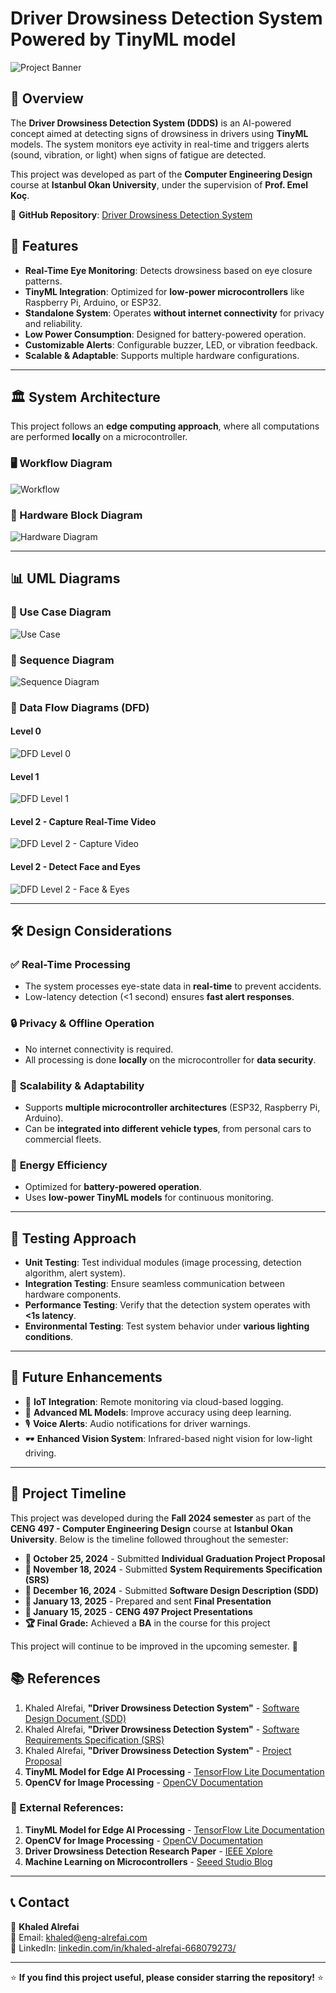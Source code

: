 # Driver Drowsiness Detection System Powered by TinyML model

![Project Banner](Diag\sampolpicture.png)

## 🚗 Overview
The **Driver Drowsiness Detection System (DDDS)** is an AI-powered concept aimed at detecting signs of drowsiness in drivers using **TinyML** models. The system monitors eye activity in real-time and triggers alerts (sound, vibration, or light) when signs of fatigue are detected.  

This project was developed as part of the **Computer Engineering Design** course at **Istanbul Okan University**, under the supervision of **Prof. Emel Koç**.

🔗 **GitHub Repository**: [Driver Drowsiness Detection System](https://github.com/Kaldx5/Driver-Drowsiness-Detection-System.git)

## 🎯 Features
- **Real-Time Eye Monitoring**: Detects drowsiness based on eye closure patterns.
- **TinyML Integration**: Optimized for **low-power microcontrollers** like Raspberry Pi, Arduino, or ESP32.
- **Standalone System**: Operates **without internet connectivity** for privacy and reliability.
- **Low Power Consumption**: Designed for battery-powered operation.
- **Customizable Alerts**: Configurable buzzer, LED, or vibration feedback.
- **Scalable & Adaptable**: Supports multiple hardware configurations.

---

## 🏛️ System Architecture
This project follows an **edge computing approach**, where all computations are performed **locally** on a microcontroller.

### 🖥️ Workflow Diagram
![Workflow](Diag/WorkFlow.png)

### 📡 Hardware Block Diagram
![Hardware Diagram](Diag/Hardware_diagram_block.png)

---

## 📊 UML Diagrams
### 🔹 Use Case Diagram
![Use Case](Diag/Use_Case_Diagram.jpg)

### 🔹 Sequence Diagram
![Sequence Diagram](Diag/Sequence_Diagram.png)

### 🔹 Data Flow Diagrams (DFD)
#### Level 0
![DFD Level 0](Diag/Data_Flow_Diagrams_lev0.png)

#### Level 1
![DFD Level 1](Diag/lev_1.png)

#### Level 2 - Capture Real-Time Video
![DFD Level 2 - Capture Video](Diag/DFD_Level-2_Capture_Real_Time_Video.png)

#### Level 2 - Detect Face and Eyes
![DFD Level 2 - Face & Eyes](Diag/DFD_Level-2_Detect_Face_and_Eye.png)

---

## 🛠️ Design Considerations
### ✅ **Real-Time Processing**
- The system processes eye-state data in **real-time** to prevent accidents.
- Low-latency detection (<1 second) ensures **fast alert responses**.

### 🔒 **Privacy & Offline Operation**
- No internet connectivity is required.
- All processing is done **locally** on the microcontroller for **data security**.

### 🔄 **Scalability & Adaptability**
- Supports **multiple microcontroller architectures** (ESP32, Raspberry Pi, Arduino).
- Can be **integrated into different vehicle types**, from personal cars to commercial fleets.

### 🔋 **Energy Efficiency**
- Optimized for **battery-powered operation**.
- Uses **low-power TinyML models** for continuous monitoring.

---

## 🧪 Testing Approach
- **Unit Testing**: Test individual modules (image processing, detection algorithm, alert system).
- **Integration Testing**: Ensure seamless communication between hardware components.
- **Performance Testing**: Verify that the detection system operates with **<1s latency**.
- **Environmental Testing**: Test system behavior under **various lighting conditions**.

---

## 🔮 Future Enhancements
- 📡 **IoT Integration**: Remote monitoring via cloud-based logging.
- 🏅 **Advanced ML Models**: Improve accuracy using deep learning.
- 🎙 **Voice Alerts**: Audio notifications for driver warnings.
- 🕶 **Enhanced Vision System**: Infrared-based night vision for low-light driving.

---

## 📆 Project Timeline  
This project was developed during the **Fall 2024 semester** as part of the **CENG 497 - Computer Engineering Design** course at **Istanbul Okan University**. Below is the timeline followed throughout the semester:  

- **📜 October 25, 2024** - Submitted **Individual Graduation Project Proposal**  
- **📄 November 18, 2024** - Submitted **System Requirements Specification (SRS)**  
- **📂 December 16, 2024** - Submitted **Software Design Description (SDD)**  
- **📢 January 13, 2025** - Prepared and sent **Final Presentation**  
- **🎤 January 15, 2025** - **CENG 497 Project Presentations**  
- **🏆 Final Grade:** Achieved a **BA** in the course for this project  

This project will continue to be improved in the upcoming semester. 🚀



## 📚 References
1. Khaled Alrefai, **"Driver Drowsiness Detection System"** - [Software Design Document (SDD)](docs/SDD.pdf)
2. Khaled Alrefai, **"Driver Drowsiness Detection System"** - [Software Requirements Specification (SRS)](docs/SRS.pdf)
3. Khaled Alrefai, **"Driver Drowsiness Detection System"** - [Project Proposal](docs/Proposal.pdf)
4. **TinyML Model for Edge AI Processing** - [TensorFlow Lite Documentation](https://www.tensorflow.org/lite)
5. **OpenCV for Image Processing** - [OpenCV Documentation](https://opencv.org/)

### 🔗 External References:
1. **TinyML Model for Edge AI Processing** - [TensorFlow Lite Documentation](https://www.tensorflow.org/lite)
2. **OpenCV for Image Processing** - [OpenCV Documentation](https://opencv.org/)
3. **Driver Drowsiness Detection Research Paper** - [IEEE Xplore](https://ieeexplore.ieee.org/document/8982938)
4. **Machine Learning on Microcontrollers** - [Seeed Studio Blog](https://www.seeedstudio.com/blog/machine-learning-on-microcontrollers/)

---

## 📞 Contact
👤 **Khaled Alrefai**  
📧 Email: [khaled@eng-alrefai.com](mailto:khaled@eng-alrefai.com)  
🔗 LinkedIn: [linkedin.com/in/khaled-alrefai-668079273/](https://www.linkedin.com/in/khaled-alrefai-668079273/)

---

⭐ **If you find this project useful, please consider starring the repository!** ⭐
